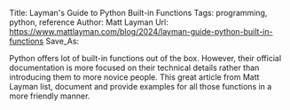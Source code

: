 Title: Layman's Guide to Python Built-in Functions
Tags: programming, python, reference
Author: Matt Layman
Url: https://www.mattlayman.com/blog/2024/layman-guide-python-built-in-functions
Save_As:

Python offers lot of built-in functions out of the box. However, their official documentation is more focused on their technical details rather than introducing them to more novice people.
This great article from Matt Layman list, document and provide examples for all those functions in a more friendly manner.
